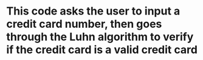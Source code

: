 # This code asks the user to input a credit card number, then goes through the Luhn algorithm to verify if the credit card is a valid credit card
